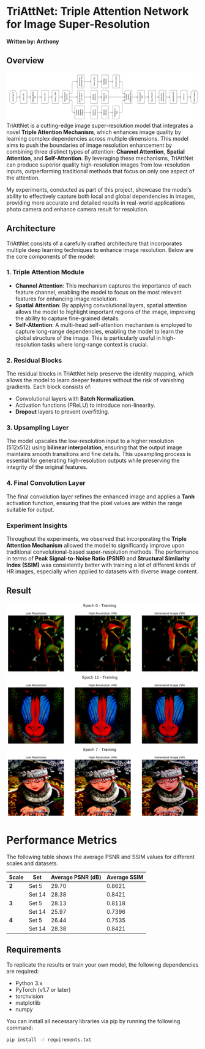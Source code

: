 # TriAttNet: Triple Attention Network for Image Super-Resolution
**Written by: Anthony**
## Overview
![Description of image](Result/architecture.png)
TriAttNet is a cutting-edge image super-resolution model that integrates a novel **Triple Attention Mechanism**, which enhances image quality by learning complex dependencies across multiple dimensions. This model aims to push the boundaries of image resolution enhancement by combining three distinct types of attention: **Channel Attention**, **Spatial Attention**, and **Self-Attention**. By leveraging these mechanisms, TriAttNet can produce superior quality high-resolution images from low-resolution inputs, outperforming traditional methods that focus on only one aspect of the attention.

My experiments, conducted as part of this project, showcase the model’s ability to effectively capture both local and global dependencies in images, providing more accurate and detailed results in real-world applications photo camera and enhance camera result for resolution.

## Architecture

TriAttNet consists of a carefully crafted architecture that incorporates multiple deep learning techniques to enhance image resolution. Below are the core components of the model:

### 1. **Triple Attention Module**
   - **Channel Attention**: This mechanism captures the importance of each feature channel, enabling the model to focus on the most relevant features for enhancing image resolution.
   - **Spatial Attention**: By applying convolutional layers, spatial attention allows the model to highlight important regions of the image, improving the ability to capture fine-grained details.
   - **Self-Attention**: A multi-head self-attention mechanism is employed to capture long-range dependencies, enabling the model to learn the global structure of the image. This is particularly useful in high-resolution tasks where long-range context is crucial.

### 2. **Residual Blocks**
   The residual blocks in TriAttNet help preserve the identity mapping, which allows the model to learn deeper features without the risk of vanishing gradients. Each block consists of:
   - Convolutional layers with **Batch Normalization**.
   - Activation functions (PReLU) to introduce non-linearity.
   - **Dropout** layers to prevent overfitting.

### 3. **Upsampling Layer**
   The model upscales the low-resolution input to a higher resolution (512x512) using **bilinear interpolation**, ensuring that the output image maintains smooth transitions and fine details. This upsampling process is essential for generating high-resolution outputs while preserving the integrity of the original features.

### 4. **Final Convolution Layer**
   The final convolution layer refines the enhanced image and applies a **Tanh** activation function, ensuring that the pixel values are within the range suitable for output.

### Experiment Insights
Throughout the experiments, we observed that incorporating the **Triple Attention Mechanism** allowed the model to significantly improve upon traditional convolutional-based super-resolution methods. The performance in terms of **Peak Signal-to-Noise Ratio (PSNR)** and **Structural Similarity Index (SSIM)** was consistently better with training a lot of different kinds of HR images, especially when applied to datasets with diverse image content.
## Result 
![Description of image](Result/scale_2/set5/epoch_1.png)
![Description of image](Result/scale_2/set14/epoch_13.png)
![Description of image](Result/scale_2/set14/epoch_8.png)
# Performance Metrics

The following table shows the average PSNR and SSIM values for different scales and datasets.

| Scale | Set | Average PSNR (dB) | Average SSIM |
|-------|-----|--------------------|--------------|
| **2** | Set 5 | 29.70 | 0.8621 |
|       | Set 14 | 28.38 | 0.8421 |
| **3** | Set 5 | 28.13 | 0.8118 |
|       | Set 14 | 25.97 | 0.7396 |
| **4** | Set 5 | 26.44 | 0.7535 |
|       | Set 14 | 28.38 | 0.8421 |

## Requirements

To replicate the results or train your own model, the following dependencies are required:

- Python 3.x
- PyTorch (v1.7 or later)
- torchvision
- matplotlib
- numpy

You can install all necessary libraries via pip by running the following command:

```bash
pip install -r requirements.txt
